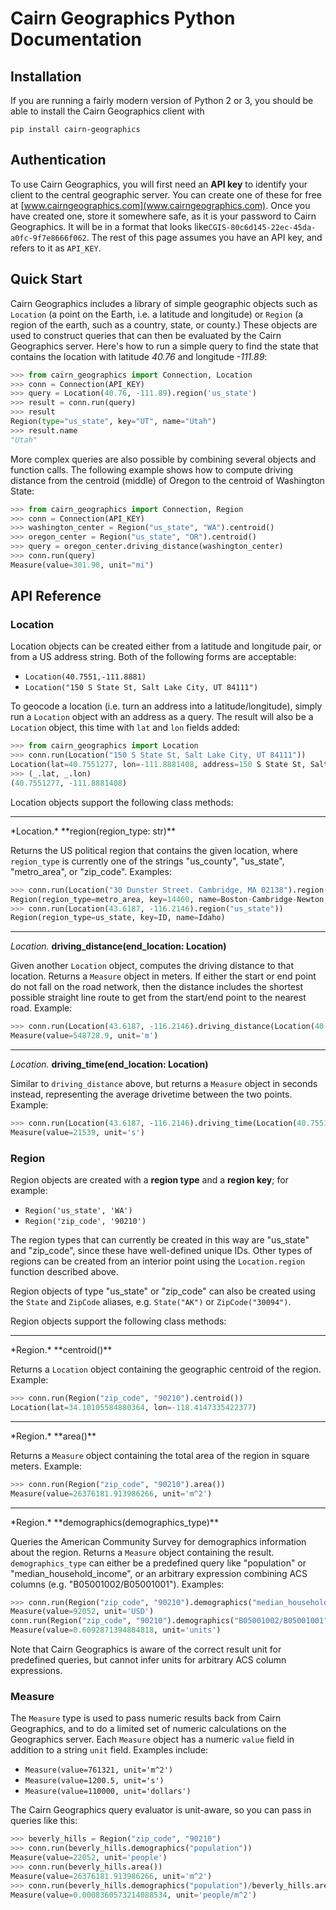 # Cairn Geographics Python Documentation

## Installation

If you are running a fairly modern version of Python 2 or 3, you should be able to install the Cairn
Geographics client with

```
pip install cairn-geographics
```

## Authentication

To use Cairn Geographics, you will first need an **API key** to identify your client to the central geographic
server. You can create one of these for free at [www.cairngeographics.com](www.cairngeographics.com).
Once you have created one, store it somewhere safe, as it is your password to Cairn Geographics. It will be
in a format that looks like`CGIS-80c6d145-22ec-45da-a0fc-9f7e8666f062`. The rest of this page assumes you have
an API key, and refers to it as `API_KEY`.

## Quick Start

Cairn Geographics includes a library of simple geographic objects such as `Location` (a point on the Earth, i.e. a
latitude and longitude) or `Region` (a region of the earth, such as a country, state, or county.) These
objects are used to construct queries that can then be evaluated by the Cairn Geographics server. Here's how to
run a simple query to find the state that contains the location with latitude *40.76* and longitude *-111.89*:

```python
>>> from cairn_geographics import Connection, Location
>>> conn = Connection(API_KEY)
>>> query = Location(40.76, -111.89).region('us_state')
>>> result = conn.run(query)
>>> result
Region(type="us_state", key="UT", name="Utah")
>>> result.name
"Utah"
```

More complex queries are also possible by combining several objects and function calls. The following
example shows how to compute driving distance from the centroid (middle) of Oregon to the centroid of
Washington State:

```python
>>> from cairn_geographics import Connection, Region
>>> conn = Connection(API_KEY)
>>> washington_center = Region("us_state", "WA").centroid()
>>> oregon_center = Region("us_state", "OR").centroid()
>>> query = oregon_center.driving_distance(washington_center)
>>> conn.run(query)
Measure(value=301.90, unit="mi")
```

## API Reference

### Location

Location objects can be created either from a latitude and longitude pair, or from a US address string.
Both of the following forms are acceptable:

  * `Location(40.7551,-111.8881)`
  * `Location("150 S State St, Salt Lake City, UT 84111")`

To geocode a location (i.e. turn an address into a latitude/longitude), simply run a `Location` object
with an address as a query. The result will also be a `Location` object, this time with `lat` and `lon`
fields added:

```python
>>> from cairn_geographics import Location
>>> conn.run(Location("150 S State St, Salt Lake City, UT 84111"))
Location(lat=40.7551277, lon=-111.8881408, address=150 S State St, Salt Lake City, UT 84111)
>>> (_.lat, _.lon)
(40.7551277, -111.8881408)
```

Location objects support the following class methods:
<hr>
*Location.* **region(region_type: str)**

Returns the US political region that contains the given location, where
`region_type` is currently one of the strings "us_county", "us_state", "metro_area", or "zip_code". Examples:

```python
>>> conn.run(Location("30 Dunster Street. Cambridge, MA 02138").region("metro_area"))
Region(region_type=metro_area, key=14460, name=Boston-Cambridge-Newton, MA-NH)
>>> conn.run(Location(43.6187, -116.2146).region("us_state"))
Region(region_type=us_state, key=ID, name=Idaho)
```
<hr>

*Location.* **driving_distance(end_location: Location)**

Given another `Location` object, computes the driving distance to that location. Returns a `Measure`
object in meters. If either the start or end point do not fall on the road network, then the distance
includes the shortest possible straight line route to get from the start/end point to the nearest road.
Example:

```python
>>> conn.run(Location(43.6187, -116.2146).driving_distance(Location(40.7551,-111.8881)))
Measure(value=548728.9, unit='m')
```
<hr>

*Location.* **driving_time(end_location: Location)**

Similar to `driving_distance` above, but returns a
`Measure` object in seconds instead, representing the average drivetime between the two points.
Example:

```python
>>> conn.run(Location(43.6187, -116.2146).driving_time(Location(40.7551,-111.8881)))
Measure(value=21539, unit='s')
```

### Region

Region objects are created with a **region type** and a **region key**; for example:

* `Region('us_state', 'WA')`
* `Region('zip_code', '90210')`

The region types that can currently be created in this way are "us_state" and "zip_code",
since these have well-defined unique IDs. Other types of regions can be created from an
interior point using the `Location.region` function described above.

Region objects of type "us_state" or "zip_code" can also be created using the `State`
and `ZipCode` aliases, e.g. `State("AK")` or `ZipCode("30094")`.


Region objects support the following class methods:

<hr>
*Region.* **centroid()**

Returns a `Location` object containing the geographic centroid of the region. Example:

```python
>>> conn.run(Region("zip_code", "90210").centroid())
Location(lat=34.10105584880364, lon=-118.4147335422377)
```

<hr>
*Region.* **area()**

Returns a `Measure` object containing the total area of the region in square meters. Example:

```python
>>> conn.run(Region("zip_code", "90210").area())
Measure(value=26376181.913986266, unit='m^2')
```

<hr>
*Region.* **demographics(demographics_type)**

Queries the American Community Survey for demographics information about the region. Returns
a `Measure` object containing the result. `demographics_type` can either be a
predefined query like "population" or "median_household_income", or an arbitrary
expression combining ACS columns (e.g. "B05001002/B05001001"). Examples:

```python
>>> conn.run(Region("zip_code", "90210").demographics("median_household_income"))
Measure(value=92052, unit='USD')
conn.run(Region("zip_code", "90210").demographics("B05001002/B05001001"))
Measure(value=0.6092871394884818, unit='units')
```

Note that Cairn Geographics is aware of the correct result unit for predefined queries, but cannot infer
units for arbitrary ACS column expressions.

### Measure

The `Measure` type is used to pass numeric results back from Cairn Geographics, and to do a limited set
of numeric calculations on the Geographics server. Each `Measure` object has a numeric `value` field in
addition to a string `unit` field. Examples include:

* `Measure(value=761321, unit='m^2')`
* `Measure(value=1200.5, unit='s')`
* `Measure(value=110000, unit='dollars')`

The Cairn Geographics query evaluator is unit-aware, so you can pass in queries like this:

```python
>>> beverly_hills = Region("zip_code", "90210")
>>> conn.run(beverly_hills.demographics("population"))
Measure(value=22052, unit='people')
>>> conn.run(beverly_hills.area())
Measure(value=26376181.913986266, unit='m^2')
>>> conn.run(beverly_hills.demographics("population")/beverly_hills.area())
Measure(value=0.0008360573214088534, unit='people/m^2')
```
